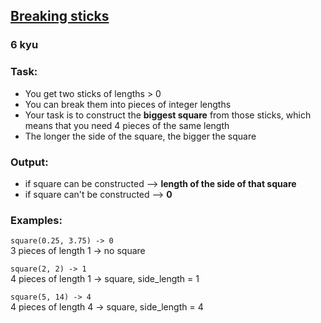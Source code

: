 <h2><a href=https://www.codewars.com/kata/6262e3e6d13ea6fd0c066463/train/python target="_blank">Breaking sticks</a></h2><h3>6 kyu</h3><h3 id="task">Task:</h3><ul><li>You get two sticks of lengths &gt; 0 </li><li>You can break them into pieces of integer lengths</li><li>Your task is to construct the <strong>biggest square</strong> from those sticks, which means that you need 4 pieces of the same length</li><li>The longer the side of the square, the bigger the square</li></ul><h3 id="output">Output:</h3><ul><li>if square can be constructed --&gt; <strong>length of the side of that square</strong></li><li>if square can't be constructed --&gt; <strong>0</strong></li></ul><h3 id="examples">Examples:</h3><p><code>square(0.25, 3.75) -&gt; 0</code><br>3 pieces of length 1 -&gt; no square</p><p><code>square(2, 2) -&gt; 1</code><br>4 pieces of length 1 -&gt; square, side_length = 1</p><p><code>square(5, 14) -&gt; 4</code><br>4 pieces of length 4 -&gt; square, side_length = 4</p>